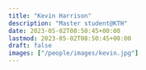 ```yaml
---
title: "Kevin Harrison"
description: "Master student@KTH"
date: 2023-05-02T08:50:45+00:00
lastmod: 2023-05-02T08:50:45+00:00
draft: false
images: ["/people/images/kevin.jpg"]
---
```

